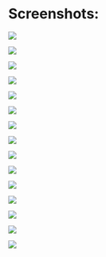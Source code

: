 # Screenshots: 

![](https://github.com/mantriaditi10/dbmsl_ThemeParkManagement_frontend/blob/main/WithDB/Screenshot%20from%202020-11-25%2023-30-31.png)

![](https://github.com/mantriaditi10/dbmsl_ThemeParkManagement_frontend/blob/main/WithDB/Screenshot%20from%202020-11-25%2023-30-36.png)

![](https://github.com/mantriaditi10/dbmsl_ThemeParkManagement_frontend/blob/main/WithDB/Screenshot%20from%202020-11-28%2018-46-47.png)

![](https://github.com/mantriaditi10/dbmsl_ThemeParkManagement_frontend/blob/main/WithDB/Screenshot%20from%202020-11-28%2018-46-57.png)

![](https://github.com/mantriaditi10/dbmsl_ThemeParkManagement_frontend/blob/main/WithDB/Screenshot%20from%202020-11-25%2022-22-28.png)

![](https://github.com/mantriaditi10/dbmsl_ThemeParkManagement_frontend/blob/main/WithDB/Screenshot%20from%202020-11-25%2022-22-32.png)

![](https://github.com/mantriaditi10/dbmsl_ThemeParkManagement_frontend/blob/main/WithDB/Screenshot%20from%202020-11-27%2000-51-32.png)

![](https://github.com/mantriaditi10/dbmsl_ThemeParkManagement_frontend/blob/main/WithDB/Screenshot%20from%202020-11-28%2016-31-59.png)

![](https://github.com/mantriaditi10/dbmsl_ThemeParkManagement_frontend/blob/main/WithDB/Screenshot%20from%202020-11-28%2018-47-05.png)

![](https://github.com/mantriaditi10/dbmsl_ThemeParkManagement_frontend/blob/main/WithDB/Screenshot%20from%202020-11-28%2018-47-16.png)

![](https://github.com/mantriaditi10/dbmsl_ThemeParkManagement_frontend/blob/main/WithDB/Screenshot%20from%202020-11-28%2018-47-41.png)

![](https://github.com/mantriaditi10/dbmsl_ThemeParkManagement_frontend/blob/main/WithDB/Screenshot%20from%202020-11-28%2018-48-01.png)

![](https://github.com/mantriaditi10/dbmsl_ThemeParkManagement_frontend/blob/main/WithDB/Screenshot%20from%202020-11-28%2018-49-53.png)

![](https://github.com/mantriaditi10/dbmsl_ThemeParkManagement_frontend/blob/main/WithDB/Screenshot%20from%202020-11-28%2018-49-55.png)

![](https://github.com/mantriaditi10/dbmsl_ThemeParkManagement_frontend/blob/main/WithDB/Screenshot%20from%202020-11-28%2018-50-00.png)
